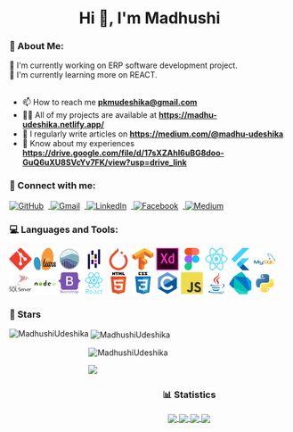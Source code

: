 <!--img src="https://raw.githubusercontent.com/BEPb/BEPb/5c63fa170d1cbbb0b1974f05a3dbe6aca3f5b7f3/assets/Bottom_up.svg" width="100%" /-->
<h1 align="center">Hi 👋, I'm Madhushi</h1>
<!--
<p align="left"> <img src="https://komarev.com/ghpvc/?username=MadhushiUdeshika&label=Profile%20views&color=0e75b6&style=flat" alt="MadhushiUdeshika" /> </p>
<p align="left"> <a href="https://github.com/ryo-ma/github-profile-trophy"><img src="https://github-profile-trophy.vercel.app/?username=MadhushiUdeshika&theme=radical" alt="MadhushiUdeshika" /></a> </p>
-->
<h3 align="left">💫 About Me:</h3>
🔭 I'm currently working on ERP software development project.<br>
🌱 I'm currently learning more on REACT.<br><br>

- 📫 How to reach me **pkmudeshika@gmail.com**
- 👨‍💻 All of my projects are available at **https://madhu-udeshika.netlify.app/**
- 📝 I regularly write articles on **https://medium.com/@madhu-udeshika**
- 📄 Know about my experiences **https://drive.google.com/file/d/17sXZAhI6uBG8doo-GuQ6uXU8SVcYv7FK/view?usp=drive_link**

<h3 align="left">🔗 Connect with me:</h3>
<p align="left">

<div>
  <a href="https://github.com/MadhushiUdeshika" target="_blank">
    <img src="https://img.icons8.com/fluent/48/000000/github.png" alt="GitHub" style="vertical-align: middle; margin-right: 8px;  border: none;">
  </a>

  <a href="mailto:pkmudeshika@gmail.com">
    <img src="https://img.icons8.com/color/48/000000/gmail.png" alt="Gmail" style="vertical-align: middle; margin-right: 8px;  border: none;">
  </a>

  <a href="https://linkedin.com/in/madhushi-udeshika" target="_blank">
    <img src="https://img.icons8.com/color/48/000000/linkedin.png" alt="LinkedIn" style="vertical-align: middle; margin-right: 8px;  border: none;">
  </a>

  <a href="https://fb.com/madhushi.udeshika" target="_blank">
    <img src="https://img.icons8.com/color/48/000000/facebook.png" alt="Facebook" style="vertical-align: middle; margin-right: 8px;  border: none;">
  </a>

  <a href="https://medium.com/@madhu-udeshika" target="_blank">
    <img src="https://img.icons8.com/color/48/000000/medium-logo.png" alt="Medium" style="vertical-align: middle; margin-right: 8px; border: none;">
  </a>
</div>

</p>

<h3 align="left">💻 Languages and Tools:</h3>
<p align="left">
<img src="https://raw.githubusercontent.com/teamedwardforever/Readme-Generator/71f25dd8b98329b168142a6b782a107b75eab178/svg/Skills/Other/git-scm-icon.svg" alt="Git" width="40" height="40"/>
<img src="https://raw.githubusercontent.com/teamedwardforever/Readme-Generator/71f25dd8b98329b168142a6b782a107b75eab178/svg/Skills/ML/Scikit_learn_logo_small.svg" alt="Scikit" width="40" height="40"/>
<img src="https://raw.githubusercontent.com/teamedwardforever/Readme-Generator/71f25dd8b98329b168142a6b782a107b75eab178/svg/Skills/ML/logo-mark-lightbg.svg" alt="SeaBorn" width="40" height="40"/>
<img src="https://raw.githubusercontent.com/teamedwardforever/Readme-Generator/71f25dd8b98329b168142a6b782a107b75eab178/svg/Skills/ML/pandas-original.svg" alt="Pandas" width="40" height="40"/>
<img src="https://raw.githubusercontent.com/teamedwardforever/Readme-Generator/71f25dd8b98329b168142a6b782a107b75eab178/svg/Skills/ML/pytorch-icon.svg" alt="Pytorch" width="40" height="40"/>
<img src="https://raw.githubusercontent.com/teamedwardforever/Readme-Generator/71f25dd8b98329b168142a6b782a107b75eab178/svg/Skills/ML/tensorflow-icon.svg" alt="Tensorflow" width="40" height="40"/>
<img src="https://raw.githubusercontent.com/teamedwardforever/Readme-Generator/71f25dd8b98329b168142a6b782a107b75eab178/svg/Skills/Software/adobe-xd.svg" alt="Adobe-Xd" width="40" height="40"/>
<img src="https://raw.githubusercontent.com/teamedwardforever/Readme-Generator/71f25dd8b98329b168142a6b782a107b75eab178/svg/Skills/Software/figma-icon.svg" alt="Figma" width="40" height="40"/>
<img src="https://raw.githubusercontent.com/teamedwardforever/Readme-Generator/71f25dd8b98329b168142a6b782a107b75eab178/svg/Skills/Mobile/header_logo.svg" alt="React Native" width="40" height="40"/>
<img src="https://raw.githubusercontent.com/teamedwardforever/Readme-Generator/71f25dd8b98329b168142a6b782a107b75eab178/svg/Skills/Mobile/flutterio-icon.svg" alt="Flutter" width="40" height="40"/>
<img src="https://raw.githubusercontent.com/teamedwardforever/Readme-Generator/71f25dd8b98329b168142a6b782a107b75eab178/svg/Skills/Database/mysql-original-wordmark.svg" alt="Mysql" width="40" height="40"/>
<img src="https://raw.githubusercontent.com/teamedwardforever/Readme-Generator/71f25dd8b98329b168142a6b782a107b75eab178/svg/Skills/Database/microsoft-sql-server-logo.svg" alt="Microsoft Sql Server" width="40" height="40"/>
<img src="https://raw.githubusercontent.com/teamedwardforever/Readme-Generator/71f25dd8b98329b168142a6b782a107b75eab178/svg/Skills/Backend/nodejs-original-wordmark.svg" alt="NodeJs" width="40" height="40"/>
<img src="https://raw.githubusercontent.com/teamedwardforever/Readme-Generator/71f25dd8b98329b168142a6b782a107b75eab178/svg/Skills/Frontend/bootstrap-plain-wordmark.svg" alt="Bootstrap" width="40" height="40"/>
<img src="https://raw.githubusercontent.com/teamedwardforever/Readme-Generator/71f25dd8b98329b168142a6b782a107b75eab178/svg/Skills/Frontend/react-original-wordmark.svg" alt="React" width="40" height="40"/>
<img src="https://raw.githubusercontent.com/teamedwardforever/Readme-Generator/71f25dd8b98329b168142a6b782a107b75eab178/svg/Skills/Frontend/html5-original-wordmark.svg" alt="HTML" width="40" height="40"/>
<img src="https://raw.githubusercontent.com/teamedwardforever/Readme-Generator/71f25dd8b98329b168142a6b782a107b75eab178/svg/Skills/Frontend/css3-original-wordmark.svg" alt="Css" width="40" height="40"/>
<img src="https://raw.githubusercontent.com/teamedwardforever/Readme-Generator/71f25dd8b98329b168142a6b782a107b75eab178/svg/Skills/Languages/c-original.svg" alt="C" width="40" height="40"/>
<img src="https://raw.githubusercontent.com/teamedwardforever/Readme-Generator/71f25dd8b98329b168142a6b782a107b75eab178/svg/Skills/Languages/javascript-original.svg" alt="Javascript" width="40" height="40"/>
<img src="https://raw.githubusercontent.com/teamedwardforever/Readme-Generator/71f25dd8b98329b168142a6b782a107b75eab178/svg/Skills/Languages/java-original.svg" alt="Java" width="40" height="40"/>
<img src="https://raw.githubusercontent.com/teamedwardforever/Readme-Generator/71f25dd8b98329b168142a6b782a107b75eab178/svg/Skills/Mobile/dartlang-icon.svg" alt="Dart" width="40" height="40"/>
<img src="https://raw.githubusercontent.com/teamedwardforever/Readme-Generator/71f25dd8b98329b168142a6b782a107b75eab178/svg/Skills/Languages/python-original.svg" alt="Python" width="40" height="40"/>
</p>

<h3 align="left">🌟 Stars</h3>
<img align="left" height="180em" src="https://github-readme-stats.vercel.app/api/top-langs/?username=MadhushiUdeshika&layout=compact&theme=radical" alt=MadhushiUdeshika />

<p>&nbsp;<img align="center" height="180em" src="https://github-readme-stats.vercel.app/api?username=MadhushiUdeshika&show_icons=true&locale=en&theme=radical" alt="MadhushiUdeshika" /></p>

<p><img align="center" height="180em" src="https://github-readme-streak-stats.herokuapp.com/?user=MadhushiUdeshika&theme=radical" alt="MadhushiUdeshika" /></p>

<img src="https://user-images.githubusercontent.com/73097560/115834477-dbab4500-a447-11eb-908a-139a6edaec5c.gif"><h3 align="center">📊 Statistics</h3>
<div align="center">
<a href="https://github.com/MadhushiUdeshika">
<img align="center" src="http://github-profile-summary-cards.vercel.app/api/cards/stats?username=MadhushiUdeshika&theme=radical" height="180em" />
<img align="center" src="http://github-profile-summary-cards.vercel.app/api/cards/most-commit-language?username=MadhushiUdeshika&theme=radical" height="180em" />
<img align="center" src="http://github-profile-summary-cards.vercel.app/api/cards/repos-per-language?username=MadhushiUdeshika&theme=radical" height="180em" />
<img align="center" src="http://github-profile-summary-cards.vercel.app/api/cards/productive-time?username=MadhushiUdeshika&theme=radical" height="180em" />
<!--img align="center" src="http://github-profile-summary-cards.vercel.app/api/cards/profile-details?username=MadhushiUdeshika&theme=radical" height="180em" /-->
</div>
<!--
<img src="https://user-images.githubusercontent.com/73097560/115834477-dbab4500-a447-11eb-908a-139a6edaec5c.gif"><h2 align="left">⚡Activity Graph:</h2>
<img align="center" src="https://github-readme-activity-graph.vercel.app/graph?username=MadhushiUdeshika&theme=redical"/>
<img src="https://raw.githubusercontent.com/Trilokia/Trilokia/379277808c61ef204768a61bbc5d25bc7798ccf1/bottom_header.svg" />
-->
